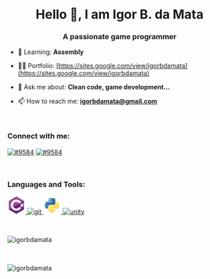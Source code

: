 <h1 align="center">Hello 👋, I am Igor B. da Mata</h1>
<h3 align="center">A passionate game programmer</h3>

- 🌱 Learning: **Assembly**

- 👨‍💻 Portfolio: [https://sites.google.com/view/igorbdamata](https://sites.google.com/view/igorbdamata)

- 💬 Ask me about: **Clean code, game development...**

- 📫 How to reach me: **igorbdamata@gmail.com**

<br> 

<h3 align="left">Connect with me:</h3>
<p align="left">
<a href="https://discordapp.com/users/Igor#9584" target="blank"><img align="center" src="https://raw.githubusercontent.com/rahuldkjain/github-profile-readme-generator/master/src/images/icons/Social/discord.svg" alt="#9584" height="30" width="40" /></a>
<a href="https://mail.google.com/" target="blank"><img align="center" src="https://logodownload.org/wp-content/uploads/2018/03/gmail-logo-4-1.png" alt="#9584" height="30" width="40" /></a>
</p>

<br> 

<h3 align="left">Languages and Tools:</h3>
<p align="left"> <a href="https://www.w3schools.com/cpp/" target="_blank" rel="noreferrer"><img src="https://raw.githubusercontent.com/devicons/devicon/master/icons/csharp/csharp-original.svg" alt="csharp" width="40" height="40"/> </a> <a href="https://git-scm.com/" target="_blank" rel="noreferrer"> <img src="https://www.vectorlogo.zone/logos/git-scm/git-scm-icon.svg" alt="git" width="40" height="40"/> </a> <a href="https://www.python.org" target="_blank" rel="noreferrer"> <img src="https://raw.githubusercontent.com/devicons/devicon/master/icons/python/python-original.svg" alt="python" width="40" height="40"/> </a> <a href="https://unity.com/" target="_blank" rel="noreferrer"> <img src="https://www.vectorlogo.zone/logos/unity3d/unity3d-icon.svg" alt="unity" width="40" height="40"/> </a> </p>
<br> 
<p><img align="center" src="https://github-readme-stats.vercel.app/api/top-langs?username=igorbdamata&show_icons=true&locale=en&layout=compact" alt="igorbdamata" /></p>
<br> 
<p><img align="center" src="https://github-readme-streak-stats.herokuapp.com/?user=igorbdamata&" alt="igorbdamata" /></p>
